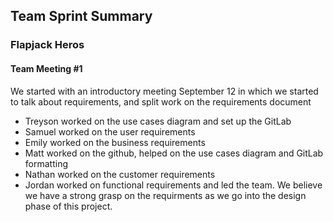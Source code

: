 ## Team Sprint Summary ##
### Flapjack Heros ###
#### Team Meeting #1 ####
We started with an introductory meeting September 12 in which we started to talk about requirements, and split work on the requirements document

- Treyson worked on the use cases diagram and set up the GitLab
- Samuel worked on the user requirements
- Emily worked on the business requirements
- Matt worked on the github, helped on the use cases diagram and GitLab formatting
- Nathan worked on the customer requirements
- Jordan worked on functional requirements and led the team.
We believe we have a strong grasp on the requirments as we go into the design phase of this project. 

